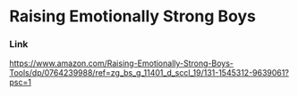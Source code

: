 # Raising Emotionally Strong Boys

### Link

https://www.amazon.com/Raising-Emotionally-Strong-Boys-Tools/dp/0764239988/ref=zg_bs_g_11401_d_sccl_19/131-1545312-9639061?psc=1